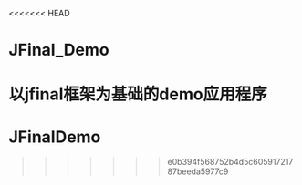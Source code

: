 <<<<<<< HEAD
# JFinal_Demo
以jfinal框架为基础的demo应用程序
=======
# JFinalDemo
>>>>>>> e0b394f568752b4d5c60591721787beeda5977c9
